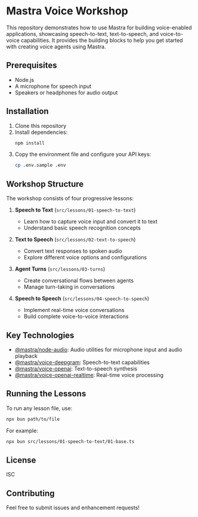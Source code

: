 # Mastra Voice Workshop

This repository demonstrates how to use Mastra for building voice-enabled applications, showcasing speech-to-text, text-to-speech, and voice-to-voice capabilities. It provides the building blocks to help you get started with creating voice agents using Mastra.

## Prerequisites

- Node.js
- A microphone for speech input
- Speakers or headphones for audio output

## Installation

1. Clone this repository
2. Install dependencies:
   ```bash
   npm install
   ```
3. Copy the environment file and configure your API keys:
   ```bash
   cp .env.sample .env
   ```

## Workshop Structure

The workshop consists of four progressive lessons:

1. **Speech to Text** (`src/lessons/01-speech-to-text`)
   - Learn how to capture voice input and convert it to text
   - Understand basic speech recognition concepts

2. **Text to Speech** (`src/lessons/02-text-to-speech`)
   - Convert text responses to spoken audio
   - Explore different voice options and configurations

3. **Agent Turns** (`src/lessons/03-turns`)
   - Create conversational flows between agents
   - Manage turn-taking in conversations

4. **Speech to Speech** (`src/lessons/04-speech-to-speech`)
   - Implement real-time voice conversations
   - Build complete voice-to-voice interactions

## Key Technologies

- [@mastra/node-audio](https://github.com/mastra-ai/node-audio): Audio utilities for microphone input and audio playback
- [@mastra/voice-deepgram](https://github.com/mastra-ai/mastra/tree/main/voice/deepgram): Speech-to-text capabilities
- [@mastra/voice-openai](https://github.com/mastra-ai/mastra/tree/main/voice/openai): Text-to-speech synthesis
- [@mastra/voice-openai-realtime](https://github.com/mastra-ai/mastra/tree/main/voice/openai-realtime-api): Real-time voice processing

## Running the Lessons

To run any lesson file, use:

```bash
npx bun path/to/file
```

For example:
```bash
npx bun src/lessons/01-speech-to-text/01-base.ts
```

## License

ISC

## Contributing

Feel free to submit issues and enhancement requests!
